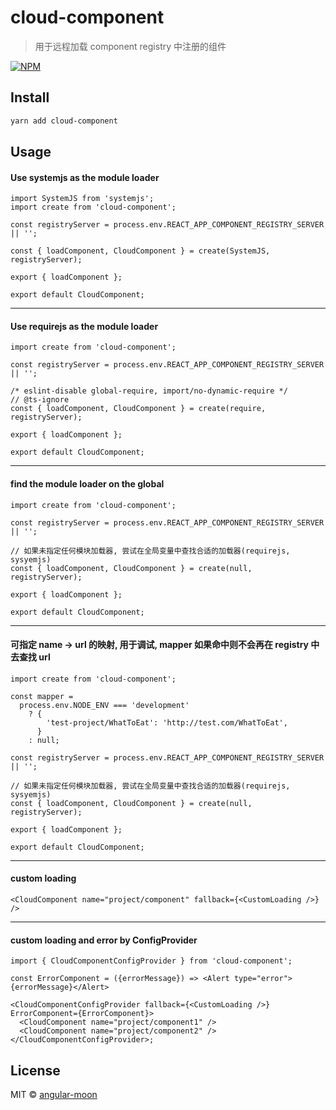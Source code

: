 # cloud-component

> 用于远程加载 component registry 中注册的组件

[![NPM](https://img.shields.io/npm/v/cloud-component.svg)](https://www.npmjs.com/package/cloud-component)

## Install

```bash
yarn add cloud-component
```

## Usage

#### Use systemjs as the module loader

```tsx
import SystemJS from 'systemjs';
import create from 'cloud-component';

const registryServer = process.env.REACT_APP_COMPONENT_REGISTRY_SERVER || '';

const { loadComponent, CloudComponent } = create(SystemJS, registryServer);

export { loadComponent };

export default CloudComponent;
```

---

#### Use requirejs as the module loader

```tsx
import create from 'cloud-component';

const registryServer = process.env.REACT_APP_COMPONENT_REGISTRY_SERVER || '';

/* eslint-disable global-require, import/no-dynamic-require */
// @ts-ignore
const { loadComponent, CloudComponent } = create(require, registryServer);

export { loadComponent };

export default CloudComponent;
```

---

#### find the module loader on the global

```tsx
import create from 'cloud-component';

const registryServer = process.env.REACT_APP_COMPONENT_REGISTRY_SERVER || '';

// 如果未指定任何模块加载器, 尝试在全局变量中查找合适的加载器(requirejs, sysyemjs)
const { loadComponent, CloudComponent } = create(null, registryServer);

export { loadComponent };

export default CloudComponent;
```

---

#### 可指定 name -> url 的映射, 用于调试, mapper 如果命中则不会再在 registry 中去查找 url

```tsx
import create from 'cloud-component';

const mapper =
  process.env.NODE_ENV === 'development'
    ? {
        'test-project/WhatToEat': 'http://test.com/WhatToEat',
      }
    : null;

const registryServer = process.env.REACT_APP_COMPONENT_REGISTRY_SERVER || '';

// 如果未指定任何模块加载器, 尝试在全局变量中查找合适的加载器(requirejs, sysyemjs)
const { loadComponent, CloudComponent } = create(null, registryServer);

export { loadComponent };

export default CloudComponent;
```

---

#### custom loading

```tsx
<CloudComponent name="project/component" fallback={<CustomLoading />} />
```

---

#### custom loading and error by ConfigProvider

```tsx
import { CloudComponentConfigProvider } from 'cloud-component';

const ErrorComponent = ({errorMessage}) => <Alert type="error">{errorMessage}</Alert>

<CloudComponentConfigProvider fallback={<CustomLoading />} ErrorComponent={ErrorComponent}>
  <CloudComponent name="project/component1" />
  <CloudComponent name="project/component2" />
</CloudComponentConfigProvider>;
```

## License

MIT © [angular-moon](https://github.com/angular-moon)
